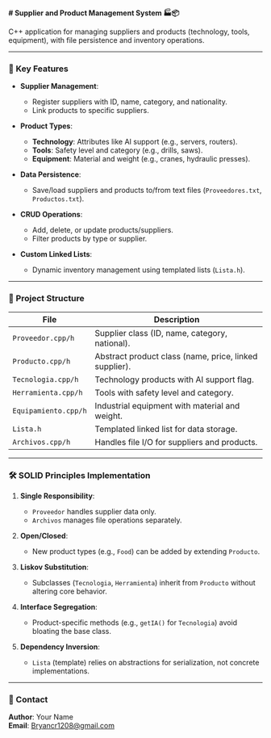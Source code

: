 **# Supplier and Product Management System 🏭📦**  

C++ application for managing suppliers and products (technology, tools, equipment), with file persistence and inventory operations.  

---

### 🌟 Key Features  
- **Supplier Management**:  
  - Register suppliers with ID, name, category, and nationality.  
  - Link products to specific suppliers.  

- **Product Types**:  
  - **Technology**: Attributes like AI support (e.g., servers, routers).  
  - **Tools**: Safety level and category (e.g., drills, saws).  
  - **Equipment**: Material and weight (e.g., cranes, hydraulic presses).  

- **Data Persistence**:  
  - Save/load suppliers and products to/from text files (`Proveedores.txt`, `Productos.txt`).  

- **CRUD Operations**:  
  - Add, delete, or update products/suppliers.  
  - Filter products by type or supplier.  

- **Custom Linked Lists**:  
  - Dynamic inventory management using templated lists (`Lista.h`).  

---

### 📂 Project Structure  
| File                  | Description                                  |  
|-----------------------|----------------------------------------------|  
| `Proveedor.cpp/h`     | Supplier class (ID, name, category, national). |  
| `Producto.cpp/h`      | Abstract product class (name, price, linked supplier). |  
| `Tecnologia.cpp/h`    | Technology products with AI support flag.     |  
| `Herramienta.cpp/h`   | Tools with safety level and category.         |  
| `Equipamiento.cpp/h`  | Industrial equipment with material and weight.|  
| `Lista.h`             | Templated linked list for data storage.       |  
| `Archivos.cpp/h`      | Handles file I/O for suppliers and products.  |  

---

### 🛠️ SOLID Principles Implementation  
1. **Single Responsibility**:  
   - `Proveedor` handles supplier data only.  
   - `Archivos` manages file operations separately.  

2. **Open/Closed**:  
   - New product types (e.g., `Food`) can be added by extending `Producto`.  

3. **Liskov Substitution**:  
   - Subclasses (`Tecnologia`, `Herramienta`) inherit from `Producto` without altering core behavior.  

4. **Interface Segregation**:  
   - Product-specific methods (e.g., `getIA()` for `Tecnologia`) avoid bloating the base class.  

5. **Dependency Inversion**:  
   - `Lista` (template) relies on abstractions for serialization, not concrete implementations.  

---

### 📧 Contact  
**Author**: Your Name  
**Email**: [Bryancr1208@gmail.com](mailto:Bryancr1208@gmail.com )  
